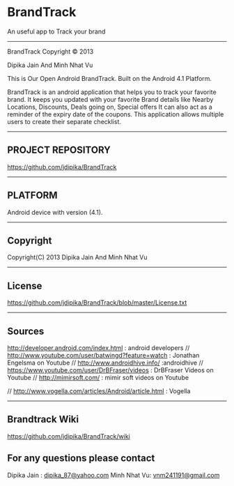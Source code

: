 BrandTrack
==========

An useful app to Track your brand

***************************************************************************************************************************
BrandTrack Copyright © 2013 

Dipika Jain And Minh Nhat Vu

This is Our Open Android BrandTrack. Built on the Android 4.1 Platform.

BrandTrack is an android application that helps you to track your favorite brand. It keeps you updated with your favorite Brand details like Nearby Locations, Discounts, Deals going on, Special offers
It can also act as a reminder of the expiry date of the coupons. This application allows multiple users to create their separate checklist.
 
 
------------------
PROJECT REPOSITORY
------------------

https://github.com/jdipika/BrandTrack

--------
PLATFORM
--------

Android device with version (4.1).

---------------------------------
Copyright 
---------------------------------

Copyright(C) 2013 Dipika Jain And Minh Nhat Vu

----------------------------------
License 
----------------------------------

https://github.com/jdipika/BrandTrack/blob/master/License.txt

---------------------------------
Sources
---------------------------------

http://developer.android.com/index.html : android developers
//
http://www.youtube.com/user/batwingd?feature=watch   : Jonathan Engelsma on Youtube
//
http://www.androidhive.info/   :androidhive
//
https://www.youtube.com/user/DrBFraser/videos  : DrBFraser Videos on Youtube
//
http://mimirsoft.com/    : mimir soft videos on Youtube

//
http://www.vogella.com/articles/Android/article.html  : Vogella


------------------------
Brandtrack Wiki
------------------------
https://github.com/jdipika/BrandTrack/wiki


For any questions please contact
-------------------------------- 
Dipika Jain : dipika_87@yahoo.com
Minh Nhat Vu: vnm241191@gmail.com
